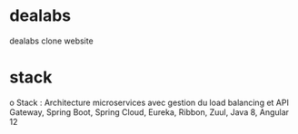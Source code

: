 # dealabs
dealabs clone website

# stack
o	Stack : Architecture microservices avec gestion du load balancing et API Gateway, Spring Boot, Spring Cloud, Eureka, Ribbon, Zuul, Java 8, Angular 12
